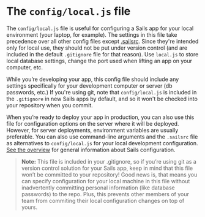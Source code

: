 # The `config/local.js` file

The `config/local.js` file is useful for configuring a Sails app for your local environment (your laptop, for example).  The settings in this file take precedence over all other config files except [.sailsrc](https://sailsjs.com/documentation/concepts/configuration/using-sailsrc-files).  Since they're intended only for local use, they should not be put under version control (and are included in the default `.gitignore` file for that reason).  Use `local.js` to store local database settings, change the port used when lifting an app on your computer, etc.

While you’re developing your app, this config file should include any settings specifically for your development computer or server (db passwords, etc.)  If you're using git, note that `config/local.js` is included in the `.gitignore` in new Sails apps by default, and so it won't be checked into your repository when you commit.

When you&rsquo;re ready to deploy your app in production, you can also use this file for configuration options on the server where it will be deployed.  However, for server deployments, environment variables are usually preferable.  You can also use command-line arguments and the `.sailsrc` file as alternatives to `config/local.js` for your local development configuration. [See the overview](http://sailsjs.com/documentation/concepts/Configuration) for general information about Sails configuration.

> **Note:** This file is included in your .gitignore, so if you&rsquo;re using git as a version control solution for your Sails app, keep in mind that this file won&rsquo;t be committed to your repository!
> Good news is, that means you can specify configuration for your local machine in this file without inadvertently committing personal information (like database passwords) to the repo.  Plus, this prevents other members of your team from commiting their local configuration changes on top of yours.

<docmeta name="displayName" value="The local.js file">
